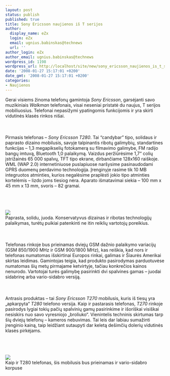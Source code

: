 ```yaml
---
layout: post
status: publish
published: true
title: Sony Ericsson naujienos iš T serijos
author:
  display_name: eZx
  login: eZx
  email: ugnius.babinskas@technews
  url: ''
author_login: eZx
author_email: ugnius.babinskas@technews
wordpress_id: 1198
wordpress_url: http://localhost/site/new/sony_ericsson_naujienos_is_t_serijos/
date: '2008-01-27 15:17:01 +0200'
date_gmt: '2008-01-27 15:17:01 +0200'
categories:
- Naujienos
---
```

<p>Gerai visiems žinoma telefonų gamintoja <i>Sony Ericsson</i>, garsėjanti savo muzikiniais <i>Walkman</i> telefonais, visai neseniai pristatė du naujus, T serijos mobiliuosius. Telefonai nepasižymi ypatingomis funkcijomis ir yra skirti vidutinės klasės rinkos nišai.<br />
<br><br />
<br>Pirmasis telefonas – <i>Sony Ericsson T280</i>. Tai “candybar” tipo, solidaus ir paprasto dizaino mobilusis, savyje talpinantis ribotų galimybių, standartines funkcijas – 1,3 megapikselių fotokamerą su filmavimo galimybe, FM radijo bangų imtuvą, Bluetooth 1,0 palaikymą. Vaizdus peržiūrėsime 1,7“ colių įstrižainės 65 000 spalvų, TFT tipo ekrane, dirbančiame 128x160 raiškoje. WML (WAP 2.0) internetiniuose puslapiuose naršysime pasinaudodami GPRS duomenų perdavimo technologija. Įrenginyje rasime tik 10 MB integruotos atminties, kurios negalėsime praplėsti jokio tipo atminties kortelėmis – lizdo joms tiesiog nėra. Aparato išmatavimai siekia – 100 mm x 45 mm x 13 mm, svoris – 82 gramai.<br />
<br><br />
<br><br><img src="http://www.technews.lt/upl/Failai/T280%20(Silver+Black)%20Front%20&amp;%20Back.jpg"><br><span class="saltinis">Paprasta, solidu, juoda. Konservatyvus dizainas ir ribotas technologijų palaikymas, turėtų puikiai patenkinti ne itin reiklių vartotojų poreikius.</span><br />
<br><br />
<br>Telefonas rinkoje bus prieinamas dviejų GSM dažnio palaikymo variacijų (GSM 850/1900 MHz ir GSM 900/1800 MHz), kas reiškia, kad nors ir telefonas numatomas išskirtinai Europos rinkai, galimas ir Šiaurės Amerikai skirtas leidimas. Gamintojas teigia, kad produkto pasirodymas parduotuvėse numatomas šių metų pirmajame ketvirtyje, tačiau konkrečios kainos nenurodo. Vartotojai turės galimybę pasirinkti dvi spalvines gamas – juodai sidabrinę arba vario-sidabro versiją.<br />
<br><br />
<br>Antrasis produktas – tai <i>Sony Ericsson T270</i> mobilusis, kuris iš tiesų yra „apkarpyta“ <i>T280</i> telefono versija. Kaip ir pastarasis telefonas, <i>T270</i> rinkoje pasirodys lygiai tokių pačių spalvinių gamų pasirinkime ir išoriškai visiškai nesiskirs nuo savo vyresniojo „broliuko“. Vienintelis techninis skirtumas tarp šių dviejų telefonų – kameros nebuvimas. Tai leis dar labiau sumažinti įrenginio kainą, taip leidžiant sutaupyti dar keletą dešimčių dolerių vidutinės klasės pirkėjams.<br />
<br><br />
<br><br><img src="http://www.technews.lt/upl/Failai/T270i_Copper_Silver_Front_Back.jpg"><br><span class="saltinis">Kaip ir T280 telefonas, šis mobilusis bus prieinamas ir vario-sidabro korpuse</span><br />
<br></p>
